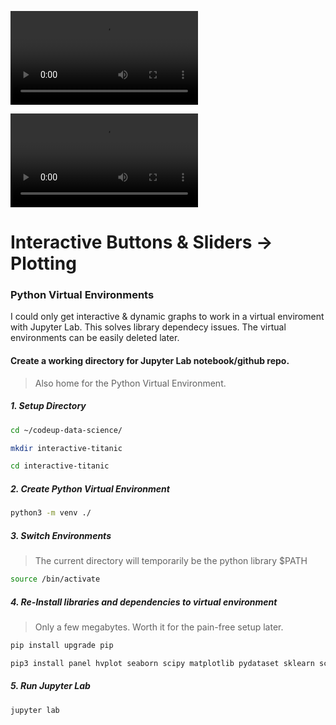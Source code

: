 ![name](https://github.com/manuelparra1/interactive/raw/main/interactive_titanic_df.mov)

![name](https://github.com/manuelparra1/interactive/blob/29ae410968849836d3371b72407d0ae43ae43156/interactive_titanic_df.mov)

# Interactive Buttons & Sliders -> Plotting
### Python Virtual Environments
I could only get interactive & dynamic graphs to work in a virtual enviroment with Jupyter Lab. This solves library dependecy issues.  The virtual environments can be easily deleted later.
#### Create a working directory for Jupyter Lab notebook/github repo. 
> Also home for the  Python Virtual Environment.

##### 1. Setup Directory
```bash
cd ~/codeup-data-science/
```
```bash
mkdir interactive-titanic
```
```bash
cd interactive-titanic
```
##### 2. Create Python Virtual Environment
```bash
python3 -m venv ./
```
##### 3. Switch Environments
> The current directory will temporarily be the python library $PATH

```bash
source /bin/activate
```
##### 4. Re-Install libraries and dependencies to virtual environment
> Only a few megabytes. Worth it for the pain-free setup later.

```bash
pip install upgrade pip
```
```bash
pip3 install panel hvplot seaborn scipy matplotlib pydataset sklearn scikit-learn sqlalchemy pymysql jupyterlab
```
##### 5. Run Jupyter Lab
```bash
jupyter lab
```